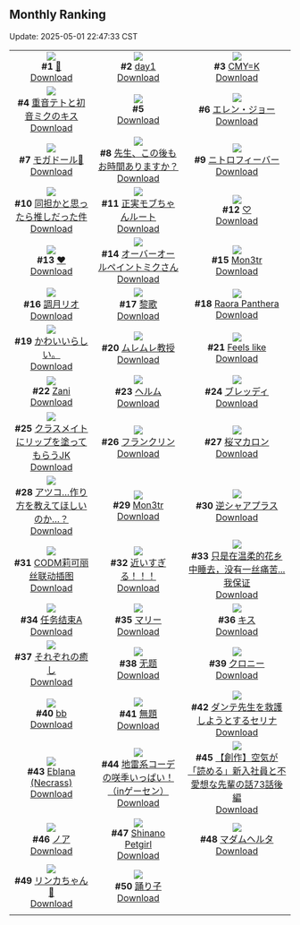 ## Monthly Ranking
Update: 2025-05-01 22:47:33 CST

|      |      |      |
| :----: | :----: | :----: |
| ![](https://i.pixiv.re/c/240x480/img-master/img/2025/04/03/02/49/29/128896058_p0_master1200.jpg)<br>**#1** [👖](https://www.pixiv.net/artworks/128896058)<br>[Download](https://i.pixiv.re/img-original/img/2025/04/03/02/49/29/128896058_p0.png) | ![](https://i.pixiv.re/c/240x480/img-master/img/2025/04/03/01/53/30/128894942_p0_master1200.jpg)<br>**#2** [day1](https://www.pixiv.net/artworks/128894942)<br>[Download](https://i.pixiv.re/img-original/img/2025/04/03/01/53/30/128894942_p0.jpg) | ![](https://i.pixiv.re/c/240x480/img-master/img/2025/04/03/00/00/07/128890907_p0_master1200.jpg)<br>**#3** [CMY=K](https://www.pixiv.net/artworks/128890907)<br>[Download](https://i.pixiv.re/img-original/img/2025/04/03/00/00/07/128890907_p0.png) |
| ![](https://i.pixiv.re/c/240x480/img-master/img/2025/04/03/00/00/05/128890892_p0_master1200.jpg)<br>**#4** [重音テトと初音ミクのキス](https://www.pixiv.net/artworks/128890892)<br>[Download](https://i.pixiv.re/img-original/img/2025/04/03/00/00/05/128890892_p0.jpg) | ![](https://s.pximg.net/common/images/limit_unviewable_s.png)<br>**#5** [](https://www.pixiv.net/artworks/128915323)<br>[Download](https://s.pximg.net/common/images/limit_unviewable_s.png) | ![](https://i.pixiv.re/c/240x480/img-master/img/2025/04/03/00/30/03/128892471_p0_master1200.jpg)<br>**#6** [エレン・ジョー](https://www.pixiv.net/artworks/128892471)<br>[Download](https://i.pixiv.re/img-original/img/2025/04/03/00/30/03/128892471_p0.jpg) |
| ![](https://i.pixiv.re/c/240x480/img-master/img/2025/04/03/00/47/42/128893135_p0_master1200.jpg)<br>**#7** [モガドール💜](https://www.pixiv.net/artworks/128893135)<br>[Download](https://i.pixiv.re/img-original/img/2025/04/03/00/47/42/128893135_p0.jpg) | ![](https://i.pixiv.re/c/240x480/img-master/img/2025/04/03/00/00/12/128890959_p0_master1200.jpg)<br>**#8** [先生、この後もお時間ありますか？](https://www.pixiv.net/artworks/128890959)<br>[Download](https://i.pixiv.re/img-original/img/2025/04/03/00/00/12/128890959_p0.jpg) | ![](https://i.pixiv.re/c/240x480/img-master/img/2025/04/04/00/00/13/128924879_p0_master1200.jpg)<br>**#9** [ニトロフィーバー](https://www.pixiv.net/artworks/128924879)<br>[Download](https://i.pixiv.re/img-original/img/2025/04/04/00/00/13/128924879_p0.jpg) |
| ![](https://i.pixiv.re/c/240x480/img-master/img/2025/04/04/00/00/07/128924827_p0_master1200.jpg)<br>**#10** [同担かと思ったら推しだった件](https://www.pixiv.net/artworks/128924827)<br>[Download](https://i.pixiv.re/img-original/img/2025/04/04/00/00/07/128924827_p0.png) | ![](https://i.pixiv.re/c/240x480/img-master/img/2025/04/04/20/56/02/128951915_p0_master1200.jpg)<br>**#11** [正実モブちゃんルート](https://www.pixiv.net/artworks/128951915)<br>[Download](https://i.pixiv.re/img-original/img/2025/04/04/20/56/02/128951915_p0.png) | ![](https://i.pixiv.re/c/240x480/img-master/img/2025/04/04/01/11/35/128927675_p0_master1200.jpg)<br>**#12** [♡](https://www.pixiv.net/artworks/128927675)<br>[Download](https://i.pixiv.re/img-original/img/2025/04/04/01/11/35/128927675_p0.jpg) |
| ![](https://i.pixiv.re/c/240x480/img-master/img/2025/04/03/00/00/05/128890889_p0_master1200.jpg)<br>**#13** [❤](https://www.pixiv.net/artworks/128890889)<br>[Download](https://i.pixiv.re/img-original/img/2025/04/03/00/00/05/128890889_p0.jpg) | ![](https://i.pixiv.re/c/240x480/img-master/img/2025/04/03/00/26/58/128892342_p0_master1200.jpg)<br>**#14** [オーバーオールペイントミクさん](https://www.pixiv.net/artworks/128892342)<br>[Download](https://i.pixiv.re/img-original/img/2025/04/03/00/26/58/128892342_p0.jpg) | ![](https://i.pixiv.re/c/240x480/img-master/img/2025/04/03/18/15/54/128912276_p0_master1200.jpg)<br>**#15** [Mon3tr](https://www.pixiv.net/artworks/128912276)<br>[Download](https://i.pixiv.re/img-original/img/2025/04/03/18/15/54/128912276_p0.jpg) |
| ![](https://i.pixiv.re/c/240x480/img-master/img/2025/04/03/18/25/07/128912512_p0_master1200.jpg)<br>**#16** [調月リオ](https://www.pixiv.net/artworks/128912512)<br>[Download](https://i.pixiv.re/img-original/img/2025/04/03/18/25/07/128912512_p0.jpg) | ![](https://i.pixiv.re/c/240x480/img-master/img/2025/04/01/14/23/16/128837865_p0_master1200.jpg)<br>**#17** [黎歌](https://www.pixiv.net/artworks/128837865)<br>[Download](https://i.pixiv.re/img-original/img/2025/04/01/14/23/16/128837865_p0.jpg) | ![](https://i.pixiv.re/c/240x480/img-master/img/2025/04/03/08/59/34/128901305_p0_master1200.jpg)<br>**#18** [Raora Panthera](https://www.pixiv.net/artworks/128901305)<br>[Download](https://i.pixiv.re/img-original/img/2025/04/03/08/59/34/128901305_p0.png) |
| ![](https://i.pixiv.re/c/240x480/img-master/img/2025/04/03/16/46/34/128909762_p0_master1200.jpg)<br>**#19** [かわいいらしい。](https://www.pixiv.net/artworks/128909762)<br>[Download](https://i.pixiv.re/img-original/img/2025/04/03/16/46/34/128909762_p0.jpg) | ![](https://i.pixiv.re/c/240x480/img-master/img/2025/04/03/20/00/02/128915509_p0_master1200.jpg)<br>**#20** [ムレムレ教授](https://www.pixiv.net/artworks/128915509)<br>[Download](https://i.pixiv.re/img-original/img/2025/04/03/20/00/02/128915509_p0.jpg) | ![](https://i.pixiv.re/c/240x480/img-master/img/2025/04/04/09/51/50/128906940_p0_master1200.jpg)<br>**#21** [Feels like](https://www.pixiv.net/artworks/128906940)<br>[Download](https://i.pixiv.re/img-original/img/2025/04/04/09/51/50/128906940_p0.png) |
| ![](https://i.pixiv.re/c/240x480/img-master/img/2025/04/03/18/24/54/128912507_p0_master1200.jpg)<br>**#22** [Zani](https://www.pixiv.net/artworks/128912507)<br>[Download](https://i.pixiv.re/img-original/img/2025/04/03/18/24/54/128912507_p0.jpg) | ![](https://i.pixiv.re/c/240x480/img-master/img/2025/04/02/00/00/15/128857237_p0_master1200.jpg)<br>**#23** [ヘルム](https://www.pixiv.net/artworks/128857237)<br>[Download](https://i.pixiv.re/img-original/img/2025/04/02/00/00/15/128857237_p0.jpg) | ![](https://i.pixiv.re/c/240x480/img-master/img/2025/04/02/20/37/45/128883092_p0_master1200.jpg)<br>**#24** [ブレッディ](https://www.pixiv.net/artworks/128883092)<br>[Download](https://i.pixiv.re/img-original/img/2025/04/02/20/37/45/128883092_p0.jpg) |
| ![](https://i.pixiv.re/c/240x480/img-master/img/2025/04/03/21/26/49/128918696_p0_master1200.jpg)<br>**#25** [クラスメイトにリップを塗ってもらうJK](https://www.pixiv.net/artworks/128918696)<br>[Download](https://i.pixiv.re/img-original/img/2025/04/03/21/26/49/128918696_p0.jpg) | ![](https://i.pixiv.re/c/240x480/img-master/img/2025/04/04/22/00/03/128954455_p0_master1200.jpg)<br>**#26** [フランクリン](https://www.pixiv.net/artworks/128954455)<br>[Download](https://i.pixiv.re/img-original/img/2025/04/04/22/00/03/128954455_p0.jpg) | ![](https://i.pixiv.re/c/240x480/img-master/img/2025/04/03/20/30/02/128916633_p0_master1200.jpg)<br>**#27** [桜マカロン](https://www.pixiv.net/artworks/128916633)<br>[Download](https://i.pixiv.re/img-original/img/2025/04/03/20/30/02/128916633_p0.png) |
| ![](https://i.pixiv.re/c/240x480/img-master/img/2025/04/01/18/09/38/128843156_p0_master1200.jpg)<br>**#28** [アツコ…作り方を教えてほしいのか…？](https://www.pixiv.net/artworks/128843156)<br>[Download](https://i.pixiv.re/img-original/img/2025/04/01/18/09/38/128843156_p0.png) | ![](https://i.pixiv.re/c/240x480/img-master/img/2025/04/03/14/30/00/128907112_p0_master1200.jpg)<br>**#29** [Mon3tr](https://www.pixiv.net/artworks/128907112)<br>[Download](https://i.pixiv.re/img-original/img/2025/04/03/14/30/00/128907112_p0.png) | ![](https://i.pixiv.re/c/240x480/img-master/img/2025/04/03/19/39/03/128914859_p0_master1200.jpg)<br>**#30** [逆シャアプラス](https://www.pixiv.net/artworks/128914859)<br>[Download](https://i.pixiv.re/img-original/img/2025/04/03/19/39/03/128914859_p0.jpg) |
| ![](https://i.pixiv.re/c/240x480/img-master/img/2025/04/03/19/11/46/128914004_p0_master1200.jpg)<br>**#31** [CODM莉可丽丝联动插图](https://www.pixiv.net/artworks/128914004)<br>[Download](https://i.pixiv.re/img-original/img/2025/04/03/19/11/46/128914004_p0.jpg) | ![](https://i.pixiv.re/c/240x480/img-master/img/2025/04/03/17/00/05/128910066_p0_master1200.jpg)<br>**#32** [近いすぎる！！！](https://www.pixiv.net/artworks/128910066)<br>[Download](https://i.pixiv.re/img-original/img/2025/04/03/17/00/05/128910066_p0.jpg) | ![](https://i.pixiv.re/c/240x480/img-master/img/2025/04/03/17/44/09/128911178_p0_master1200.jpg)<br>**#33** [只是在温柔的花乡中睡去，没有一丝痛苦...我保证](https://www.pixiv.net/artworks/128911178)<br>[Download](https://i.pixiv.re/img-original/img/2025/04/03/17/44/09/128911178_p0.jpg) |
| ![](https://i.pixiv.re/c/240x480/img-master/img/2025/04/03/19/00/08/128913563_p0_master1200.jpg)<br>**#34** [任务结束A](https://www.pixiv.net/artworks/128913563)<br>[Download](https://i.pixiv.re/img-original/img/2025/04/03/19/00/08/128913563_p0.jpg) | ![](https://i.pixiv.re/c/240x480/img-master/img/2025/04/02/18/26/41/128878774_p0_master1200.jpg)<br>**#35** [マリー](https://www.pixiv.net/artworks/128878774)<br>[Download](https://i.pixiv.re/img-original/img/2025/04/02/18/26/41/128878774_p0.jpg) | ![](https://i.pixiv.re/c/240x480/img-master/img/2025/04/01/00/00/09/128820034_p0_master1200.jpg)<br>**#36** [キス](https://www.pixiv.net/artworks/128820034)<br>[Download](https://i.pixiv.re/img-original/img/2025/04/01/00/00/09/128820034_p0.png) |
| ![](https://i.pixiv.re/c/240x480/img-master/img/2025/04/03/16/38/58/128909612_p0_master1200.jpg)<br>**#37** [それぞれの癒し](https://www.pixiv.net/artworks/128909612)<br>[Download](https://i.pixiv.re/img-original/img/2025/04/03/16/38/58/128909612_p0.jpg) | ![](https://i.pixiv.re/c/240x480/img-master/img/2025/04/03/15/07/01/128907809_p0_master1200.jpg)<br>**#38** [无题](https://www.pixiv.net/artworks/128907809)<br>[Download](https://i.pixiv.re/img-original/img/2025/04/03/15/07/01/128907809_p0.jpg) | ![](https://i.pixiv.re/c/240x480/img-master/img/2025/04/01/01/17/39/128820529_p0_master1200.jpg)<br>**#39** [クロニー](https://www.pixiv.net/artworks/128820529)<br>[Download](https://i.pixiv.re/img-original/img/2025/04/01/01/17/39/128820529_p0.jpg) |
| ![](https://i.pixiv.re/c/240x480/img-master/img/2025/04/04/14/24/52/128940792_p0_master1200.jpg)<br>**#40** [bb](https://www.pixiv.net/artworks/128940792)<br>[Download](https://i.pixiv.re/img-original/img/2025/04/04/14/24/52/128940792_p0.png) | ![](https://i.pixiv.re/c/240x480/img-master/img/2025/04/02/00/00/10/128857181_p0_master1200.jpg)<br>**#41** [無題](https://www.pixiv.net/artworks/128857181)<br>[Download](https://i.pixiv.re/img-original/img/2025/04/02/00/00/10/128857181_p0.jpg) | ![](https://i.pixiv.re/c/240x480/img-master/img/2025/04/03/18/00/11/128911676_p0_master1200.jpg)<br>**#42** [ダンテ先生を救護しようとするセリナ](https://www.pixiv.net/artworks/128911676)<br>[Download](https://i.pixiv.re/img-original/img/2025/04/03/18/00/11/128911676_p0.png) |
| ![](https://i.pixiv.re/c/240x480/img-master/img/2025/04/03/00/00/24/128891042_p0_master1200.jpg)<br>**#43** [Eblana (Necrass)](https://www.pixiv.net/artworks/128891042)<br>[Download](https://i.pixiv.re/img-original/img/2025/04/03/00/00/24/128891042_p0.jpg) | ![](https://i.pixiv.re/c/240x480/img-master/img/2025/04/02/01/23/06/128860569_p0_master1200.jpg)<br>**#44** [地雷系コーデの咲季いっぱい！（inゲーセン）](https://www.pixiv.net/artworks/128860569)<br>[Download](https://i.pixiv.re/img-original/img/2025/04/02/01/23/06/128860569_p0.jpg) | ![](https://i.pixiv.re/c/240x480/img-master/img/2025/04/03/18/51/50/128913290_p0_master1200.jpg)<br>**#45** [【創作】空気が「読める」新入社員と不愛想な先輩の話73話後編](https://www.pixiv.net/artworks/128913290)<br>[Download](https://i.pixiv.re/img-original/img/2025/04/03/18/51/50/128913290_p0.jpg) |
| ![](https://i.pixiv.re/c/240x480/img-master/img/2025/04/04/12/50/17/128939083_p0_master1200.jpg)<br>**#46** [ノア](https://www.pixiv.net/artworks/128939083)<br>[Download](https://i.pixiv.re/img-original/img/2025/04/04/12/50/17/128939083_p0.png) | ![](https://i.pixiv.re/c/240x480/img-master/img/2025/04/05/17/08/29/128981394_p0_master1200.jpg)<br>**#47** [Shinano Petgirl](https://www.pixiv.net/artworks/128981394)<br>[Download](https://i.pixiv.re/img-original/img/2025/04/05/17/08/29/128981394_p0.jpg) | ![](https://i.pixiv.re/c/240x480/img-master/img/2025/04/02/00/00/09/128857168_p0_master1200.jpg)<br>**#48** [マダムヘルタ](https://www.pixiv.net/artworks/128857168)<br>[Download](https://i.pixiv.re/img-original/img/2025/04/02/00/00/09/128857168_p0.jpg) |
| ![](https://i.pixiv.re/c/240x480/img-master/img/2025/04/01/00/30/05/128822192_p0_master1200.jpg)<br>**#49** [リンカちゃん🤍](https://www.pixiv.net/artworks/128822192)<br>[Download](https://i.pixiv.re/img-original/img/2025/04/01/00/30/05/128822192_p0.png) | ![](https://i.pixiv.re/c/240x480/img-master/img/2025/04/02/17/30/54/128877149_p0_master1200.jpg)<br>**#50** [踊り子](https://www.pixiv.net/artworks/128877149)<br>[Download](https://i.pixiv.re/img-original/img/2025/04/02/17/30/54/128877149_p0.png) |
|      |
